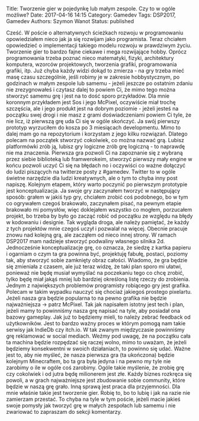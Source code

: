 Title: Tworzenie gier w pojedynkę lub małym zespole. Czy to w ogóle możliwe?
Date: 2017-04-16 14:15
Category: Gamedev
Tags: DSP2017, Gamedev
Authors: Szymon Wanot
Status: published

Cześć. W poście o alternatywnych ścieżkach rozwoju w programowaniu opowiedziałem nieco jak ja się rozwijam jako programista. Teraz chciałem opowiedzieć o implementacji takiego modelu rozwoju w prawdziwym życiu. Tworzenie gier to bardzo fajne ciekawe i mega rozwijające hobby. Oprócz programowania trzeba poznać nieco matematyki, fizyki, architektury komputera, wzorców projektowych, tworzenia grafiki, programowania grafiki, itp. Już chyba każdy widzi dokąd to zmierza - na gry trzeba mieć masę czasu szczególnie, jeśli robimy je w zakresie hobbystycznym, po godzinach w małym zespole lub samemu - jeżeli jeszcze po ostatnim zdaniu nie zrezygnowałeś i czytasz dalej to powiem Ci, że mimo tego można stworzyć samemu grę i jest na to dość sporo przykładów. Dla mnie koronnym przykładem jest Sos i jego McPixel, oczywiście miał trochę szczęścia, ale i jego produkt jest na dobrym poziomie - jeżeli jesteś na początku swej drogi i nie masz z grami doświadczeniami powiem Ci tyle, że nie licz, iż pierwszą grę uda Ci się w ogóle skończyć. Ja swój pierwszy prototyp wyrzuciłem do kosza po 3 miesiącach developmentu. Mimo to dalej mam go na repozytorium i korzystam z jego kilku rozwiązań. Dlatego polecam na początek stworzyć cokolwiek, co można nazwać grą. Lubisz platformówki zrób ją, lubisz gry logiczne zrób grę logiczną - to naprawdę nie ma znaczenia. Pierwsza gra pozwoli Ci na zapoznanie się z wybraną przez siebie biblioteką lub framwerokeim, stworzyć pierwszy mały engine w końcu pozwoli uczyć Ci się na błędach no i oczywiści co ważne dołączyć do ludzi piszących na twitterze posty z #gamedev. Twitter to w ogóle świetne narzędzie dla ludzi kreatywnych, ale o tym to chyba inny post napiszę. Kolejnym etapem, który warto poczynić po pierwszym prototypie jest konceptualizacja. Ja swoje gry zaczynałem tworzyć w następujący sposób: grałem w jakiś typ gry, chciałem zrobić coś podobnego, bo w tym co ogrywałem czegoś brakowało, zaczynałem pisać, na pewnym etapie brakowało mi pomysłów, więc doklejałem wszystko co mogłem, porzucałem projekt, bo trzeba by było go zacząć robić od początku ze względu na błędy w kodowaniu i designie.
Tak wygląda droga, ale należy pamiętać, że każdy z tych projektów mnie czegoś uczył i pozwalał na więcej. Obecnie pracuje znowu nad kolejną grą, ale zacząłem od nieco innej strony. W ramach DSP2017 mam nadzieje stworzyć podwaliny własnego silnika 2d. Jednocześnie konceptualizacje grę, co oznacza, że siedzę z kartka papieru i ogarniam o czym ta gra powinna być, projektuję fabułę, postaci, poziomy tak, aby stworzyć sobie zamknięty obraz całości. Wiadomo, że gra będzie się zmieniała z czasem, ale już teraz widzę, że taki plan sporo mi ułatwi, ponieważ nie będę musiał wymyślać na poczekaniu tego co chcę zrobić, tylko będę miał jakąś mniej lub bardziej określoną listę rzeczy do zrobienia. Jednym z największych problemów programisty robiącego gry jest grafika. Polecam w takim wypadku nauczyć się chociaż jakiegoś prostego pixelartu. Jeżeli nasza gra będzie popularna to na pewno grafika nie będzie najważniejsza -> patrz McPixel. Tak jak napisałem istotny jest tech i plan, jeżeli mamy to powinniśmy nasza grę napisać na tyle, aby posiadał ona bazowy gameplay. Jak już to będziemy mieli, to należy zebrać feedback od użytkowników. Jest to bardzo ważny proces w którym pomogą nam takie serwisy jak IndieDb czy itch.io. W tak zwanym międzyczasie powinniśmy grę reklamować w social mediach. Weźmy pod uwagę, że na początku cała ta machina będzie rozpędzać się raczej wolno, mimo to uważam, że jeżeli będziemy konsekwentni w swoich działaniach, to powinno się udać. Ważne jest to, aby nie myśleć, że nasza pierwsza gra (ta ukończona) będzie kolejnym Minecraftem, bo ta gra była jedyna i na pewno my tyle nie zarobimy o ile w ogóle coś zarobimy. Ogóle takie myślenie, że zrobię grę czy cokolwiek i od jutra będę milionerem jest złe. Każdy biznes rozkręca się powoli, a w grach najważniejsze jest zbudowanie sobie community, które będzie w naszą grę grało. Inną sprawą jest praca dla przyjemności. Dla mnie właśnie takie jest tworzenie gier. Robię to, bo to lubię i jak na razie nie zamierzam przestać. To chyba na tyle w tym poście, jeżeli macie jakieś swoje pomysły jak tworzyć grę w małych zespołach lub samemu i nie zwariować to zapraszam do sekcji komentarzy.
